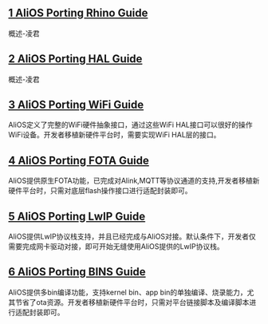 ## [1 AliOS Porting Rhino Guide](https://github.com/alibaba/AliOS/wiki/AliOS-Porting-Rhino-Guide)
概述-凌君
## [2 AliOS Porting HAL Guide](https://github.com/alibaba/AliOS/wiki/AliOS-Porting-HAL-Guide)
概述-凌君
## [3 AliOS Porting WiFi Guide](https://github.com/alibaba/AliOS/wiki/AliOS-Porting-WiFi-Guide)
AliOS定义了完整的WiFi硬件抽象接口，通过这些WiFi HAL接口可以很好的操作WiFi设备。开发者移植新硬件平台时，需要实现WiFi HAL层的接口。
## [4 AliOS Porting FOTA Guide](https://github.com/alibaba/AliOS/wiki/AliOS-Porting-FOTA-Guide)
AliOS提供原生FOTA功能，已完成对Alink,MQTT等协议通道的支持,开发者移植新硬件平台时，只需对底层flash操作接口进行适配封装即可。
## [5 AliOS Porting LwIP Guide](https://github.com/alibaba/AliOS/wiki/AliOS-Porting-LWIP-Guide)
AliOS提供LwIP协议栈支持，并且已经完成与AliOS对接。默认条件下，开发者仅需要完成网卡驱动对接，即可开始无缝使用AliOS提供的LwIP协议栈。
## [6 AliOS Porting BINS Guide](https://github.com/alibaba/AliOS/wiki/AliOS-Porting-BINS-Guide)
AliOS提供多bin编译功能，支持kernel bin、app bin的单独编译、烧录能力，尤其节省了ota资源。开发者移植新硬件平台时，只需对平台链接脚本及编译脚本进行适配封装即可。